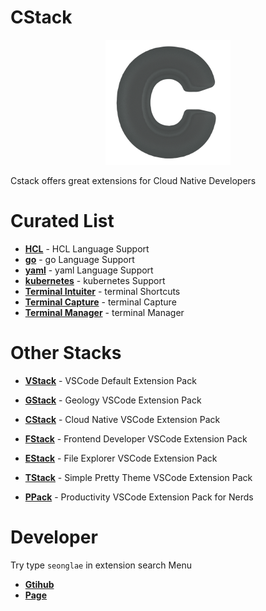 # CStack
<p align="center"><img width="200"alt="vstack" src="images/logo.png"/></p>

Cstack offers great extensions for Cloud Native Developers

# Curated List

- [**HCL**]() - HCL Language Support
- [**go**]() - go Language Support
- [**yaml**]() - yaml Language Support
- [**kubernetes**]() - kubernetes Support
- [**Terminal Intuiter**]() - terminal Shortcuts
- [**Terminal Capture**]() - terminal Capture
- [**Terminal Manager**]() - terminal Manager


# Other Stacks
- [**VStack**](https://marketplace.visualstudio.com/items?itemName=seonglae.vstack) -  VSCode Default Extension Pack

- [**GStack**](https://marketplace.visualstudio.com/items?itemName=seonglae.gstack) - Geology VSCode Extension Pack

- [**CStack**](https://marketplace.visualstudio.com/items?itemName=seonglae.cstack) - Cloud Native VSCode Extension Pack

- [**FStack**](https://marketplace.visualstudio.com/items?itemName=seonglae.fstack) - Frontend Developer VSCode Extension Pack

- [**EStack**](https://marketplace.visualstudio.com/items?itemName=seonglae.estack) - File Explorer VSCode Extension Pack

- [**TStack**](https://marketplace.visualstudio.com/items?itemName=seonglae.tstack) - Simple Pretty Theme VSCode Extension Pack

- [**PPack**](https://marketplace.visualstudio.com/items?itemName=seonglae.pstack) - Productivity VSCode Extension Pack for Nerds


# Developer
Try type `seonglae` in extension search Menu
- [**Gtihub**](https://github.com/seonglae)
- [**Page**](https://www.seongland.com)


